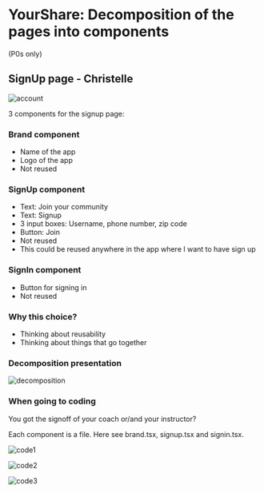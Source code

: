 # YourShare: Decomposition of the pages into components

(P0s only)

## SignUp page - Christelle

![account](https://github.com/tnt-summer-academy/Curriculum/blob/main/Reference/YourShare-screens/YS_account.png)

3 components for the signup page:

### Brand component

  * Name of the app
  * Logo of the app
  * Not reused
  
### SignUp component

  * Text: Join your community
  * Text: Signup 
  * 3 input boxes: Username, phone number, zip code
  * Button: Join
  * Not reused 
  * This could be reused anywhere in the app where I want to have sign up
  
### SignIn component

  * Button for signing in
  * Not reused
  
### Why this choice?

* Thinking about reusability
* Thinking about things that go together

### Decomposition presentation

![decomposition](https://github.com/tnt-summer-academy/Team00-AppPrototype/blob/main/yourshare/screenshots/3components.png)

### When going to coding

You got the signoff of your coach or/and your instructor?

Each component is a file. Here see brand.tsx, signup.tsx and signin.tsx.

![code1](https://github.com/tnt-summer-academy/Team00-AppPrototype/blob/main/yourshare/screenshots/brand.png)

![code2](https://github.com/tnt-summer-academy/Team00-AppPrototype/blob/main/yourshare/screenshots/signin.png)

![code3](https://github.com/tnt-summer-academy/Team00-AppPrototype/blob/main/yourshare/screenshots/signup.png)
